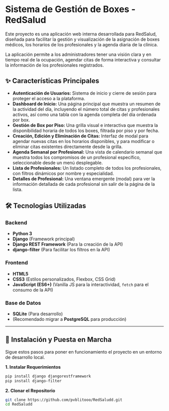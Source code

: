 # Sistema de Gestión de Boxes - RedSalud

Este proyecto es una aplicación web interna desarrollada para RedSalud, diseñada para facilitar la gestión y visualización de la asignación de boxes médicos, los horarios de los profesionales y la agenda diaria de la clínica.

La aplicación permite a los administradores tener una visión clara y en tiempo real de la ocupación, agendar citas de forma interactiva y consultar la información de los profesionales registrados.

## ✨ Características Principales

* **Autenticación de Usuarios:** Sistema de inicio y cierre de sesión para proteger el acceso a la plataforma.
* **Dashboard de Inicio:** Una página principal que muestra un resumen de la actividad del día, incluyendo el número total de citas y profesionales activos, así como una tabla con la agenda completa del día ordenada por box.
* **Gestión de Box por Piso:** Una grilla visual e interactiva que muestra la disponibilidad horaria de todos los boxes, filtrada por piso y por fecha.
* **Creación, Edición y Eliminación de Citas:** Interfaz de modal para agendar nuevas citas en los horarios disponibles, y para modificar o eliminar citas existentes directamente desde la grilla.
* **Agenda Semanal por Profesional:** Una vista de calendario semanal que muestra todos los compromisos de un profesional específico, seleccionable desde un menú desplegable.
* **Lista de Profesionales:** Un listado completo de todos los profesionales, con filtros dinámicos por nombre y especialidad.
* **Detalles de Profesional:** Una ventana emergente (modal) para ver la información detallada de cada profesional sin salir de la página de la lista.

## 🛠️ Tecnologías Utilizadas

### Backend
* **Python 3**
* **Django** (Framework principal)
* **Django REST Framework** (Para la creación de la API)
* **django-filter** (Para facilitar los filtros en la API)

### Frontend
* **HTML5**
* **CSS3** (Estilos personalizados, Flexbox, CSS Grid)
* **JavaScript (ES6+)** (Vanilla JS para la interactividad, `fetch` para el consumo de la API)

### Base de Datos
* **SQLite** (Para desarrollo)
* (Recomendado migrar a **PostgreSQL** para producción)

---

## 🚀 Instalación y Puesta en Marcha

Sigue estos pasos para poner en funcionamiento el proyecto en un entorno de desarrollo local.

**1. Instalar Requerimientos**
```bash
pip install django djangorestframework
pip install django-filter
```
**2. Clonar el Repositorio**
```bash
git clone https://github.com/pvblitooo/RedSaludd.git
cd RedSaludd
```
